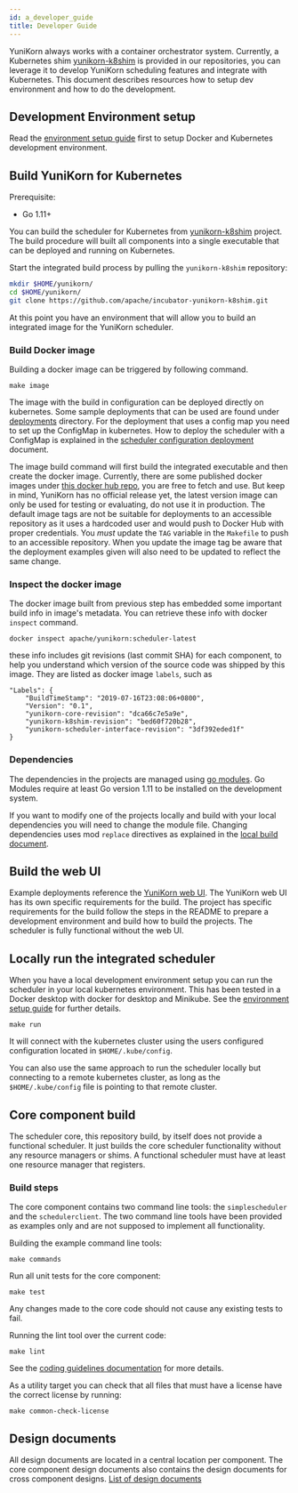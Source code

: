 ```yaml
---
id: a_developer_guide
title: Developer Guide
---
```


<!--
Licensed to the Apache Software Foundation (ASF) under one
or more contributor license agreements.  See the NOTICE file
distributed with this work for additional information
regarding copyright ownership.  The ASF licenses this file
to you under the Apache License, Version 2.0 (the
"License"); you may not use this file except in compliance
with the License.  You may obtain a copy of the License at

  http://www.apache.org/licenses/LICENSE-2.0

Unless required by applicable law or agreed to in writing,
software distributed under the License is distributed on an
"AS IS" BASIS, WITHOUT WARRANTIES OR CONDITIONS OF ANY
KIND, either express or implied.  See the License for the
specific language governing permissions and limitations
under the License.
-->

YuniKorn always works with a container orchestrator system. Currently, a Kubernetes shim [yunikorn-k8shim](https://github.com/apache/incubator-yunikorn-k8shim)
is provided in our repositories, you can leverage it to develop YuniKorn scheduling features and integrate with Kubernetes.
This document describes resources how to setup dev environment and how to do the development.

## Development Environment setup

Read the [environment setup guide](b_env_setup.md) first to setup Docker and Kubernetes development environment.

## Build YuniKorn for Kubernetes

Prerequisite:
- Go 1.11+

You can build the scheduler for Kubernetes from [yunikorn-k8shim](https://github.com/apache/incubator-yunikorn-k8shim) project.
The build procedure will built all components into a single executable that can be deployed and running on Kubernetes.

Start the integrated build process by pulling the `yunikorn-k8shim` repository:
```bash
mkdir $HOME/yunikorn/
cd $HOME/yunikorn/
git clone https://github.com/apache/incubator-yunikorn-k8shim.git
```
At this point you have an environment that will allow you to build an integrated image for the YuniKorn scheduler.

### Build Docker image

Building a docker image can be triggered by following command.

```
make image
```

The image with the build in configuration can be deployed directly on kubernetes.
Some sample deployments that can be used are found under [deployments](https://github.com/apache/incubator-yunikorn-k8shim/tree/master/deployments/scheduler) directory.
For the deployment that uses a config map you need to set up the ConfigMap in kubernetes.
How to deploy the scheduler with a ConfigMap is explained in the [scheduler configuration deployment](b_configure_scheduler.md) document.

The image build command will first build the integrated executable and then create the docker image.
Currently, there are some published docker images under [this docker hub repo](https://hub.docker.com/r/apache/yunikorn), you are free to fetch and use.
But keep in mind, YuniKorn has no official release yet, the latest version image can only be used for testing or evaluating, do not use it in production.
The default image tags are not be suitable for deployments to an accessible repository as it uses a hardcoded user and would push to Docker Hub with proper credentials.
You *must* update the `TAG` variable in the `Makefile` to push to an accessible repository.
When you update the image tag be aware that the deployment examples given will also need to be updated to reflect the same change.

### Inspect the docker image

The docker image built from previous step has embedded some important build info in image's metadata. You can retrieve
these info with docker `inspect` command.

```
docker inspect apache/yunikorn:scheduler-latest
```

these info includes git revisions (last commit SHA) for each component, to help you understand which version of the source code
was shipped by this image. They are listed as docker image `labels`, such as

```
"Labels": {
    "BuildTimeStamp": "2019-07-16T23:08:06+0800",
    "Version": "0.1",
    "yunikorn-core-revision": "dca66c7e5a9e",
    "yunikorn-k8shim-revision": "bed60f720b28",
    "yunikorn-scheduler-interface-revision": "3df392eded1f"
}
```

### Dependencies

The dependencies in the projects are managed using [go modules](https://blog.golang.org/using-go-modules).
Go Modules require at least Go version 1.11 to be installed on the development system.

If you want to modify one of the projects locally and build with your local dependencies you will need to change the module file. 
Changing dependencies uses mod `replace` directives as explained in the [local build document](b_build_local.md).

## Build the web UI

Example deployments reference the [YuniKorn web UI](https://github.com/apache/incubator-yunikorn-web). 
The YuniKorn web UI has its own specific requirements for the build. The project has specific requirements for the build follow the steps in the README to prepare a development environment and build how to build the projects.
The scheduler is fully functional without the web UI. 

## Locally run the integrated scheduler

When you have a local development environment setup you can run the scheduler in your local kubernetes environment.
This has been tested in a Docker desktop with docker for desktop and Minikube. See the [environment setup guide](b_env_setup.md) for further details.

```
make run
```
It will connect with the kubernetes cluster using the users configured configuration located in `$HOME/.kube/config`.

You can also use the same approach to run the scheduler locally but connecting to a remote kubernetes cluster,
as long as the `$HOME/.kube/config` file is pointing to that remote cluster.

## Core component build

The scheduler core, this repository build, by itself does not provide a functional scheduler. 
It just builds the core scheduler functionality without any resource managers or shims.
A functional scheduler must have at least one resource manager that registers.

### Build steps
The core component contains two command line tools: the `simplescheduler` and the `schedulerclient`.
The two command line tools have been provided as examples only and are not supposed to implement all functionality.

Building the example command line tools:
```
make commands
```  

Run all unit tests for the core component: 
```
make test
```
Any changes made to the core code should not cause any existing tests to fail.

Running the lint tool over the current code:
```
make lint
```  
See the [coding guidelines documentation](f_coding_guidelines.md) for more details. 

As a utility target you can check that all files that must have a license have the correct license by running: 
```
make common-check-license
```

## Design documents

All design documents are located in a central location per component. The core component design documents also contains the design documents for cross component designs.
[List of design documents](design/README.md)
